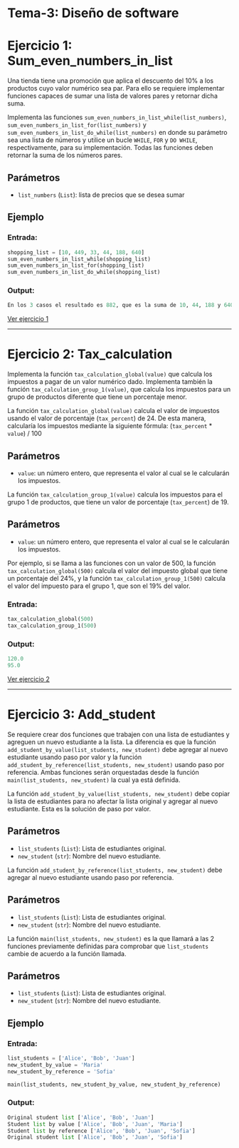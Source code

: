 # Tema-3: Diseño de software

# Ejercicio 1: Sum_even_numbers_in_list

Una tienda tiene una promoción que aplica el descuento del 10% a los productos
cuyo valor numérico sea par. Para ello se requiere implementar funciones capaces
de sumar una lista de valores pares y retornar dicha suma.

Implementa las funciones `sum_even_numbers_in_list_while(list_numbers)`,
`sum_even_numbers_in_list_for(list_numbers)` y
`sum_even_numbers_in_list_do_while(list_numbers)` en donde su parámetro
sea una lista de números y utilice un bucle `WHILE`, `FOR` y `DO WHILE`, respectivamente,
para su implementación. Todas las funciones deben retornar la suma de los números pares.

## Parámetros

- `list_numbers` (`List`): lista de precios que se desea sumar

## Ejemplo

### Entrada:
```python
shopping_list = [10, 449, 33, 44, 188, 640]
sum_even_numbers_in_list_while(shopping_list)
sum_even_numbers_in_list_for(shopping_list)
sum_even_numbers_in_list_do_while(shopping_list)
```
### Output:
```python
En los 3 casos el resultado es 882, que es la suma de 10, 44, 188 y 640.
```

[Ver ejercicio 1](01_sum_even_nums_in_list.py)

---

# Ejercicio 2: Tax_calculation

Implementa la función `tax_calculation_global(value)` que calcula los impuestos
a pagar de un valor numérico dado.
Implementa también la función `tax_calculation_group_1(value)`, que calcula los
impuestos para un grupo de productos diferente que tiene un porcentaje menor.

La función `tax_calculation_global(value)` calcula el valor de impuestos usando
el valor de porcentaje (`tax_percent`) de 24. De esta manera, calcularía los impuestos
mediante la siguiente fórmula: (`tax_percent` * `value`) / 100

## Parámetros

- `value`: un número entero, que representa el valor al cual se le calcularán
los impuestos.

La función `tax_calculation_group_1(value)` calcula los impuestos para el grupo 1 de
productos, que tiene un valor de porcentaje (`tax_percent`) de 19.

## Parámetros

- `value`: un número entero, que representa el valor al cual se le calcularán
los impuestos.

Por ejemplo, si se llama a las funciones con un valor de 500, la función
`tax_calculation_global(500)` calcula el valor del impuesto global que tiene un porcentaje
del 24%, y la función `tax_calculation_group_1(500)` calcula el valor del impuesto para el
grupo 1, que son el 19% del valor.

### Entrada:
```python
tax_calculation_global(500)
tax_calculation_group_1(500)
```
### Output:
```python
120.0
95.0
```

[Ver ejercicio 2](02_tax_calculation.py)

---

# Ejercicio 3: Add_student

Se requiere crear dos funciones que trabajen con una lista de estudiantes
y agreguen un nuevo estudiante a la lista. La diferencia es que la función
`add_student_by_value(list_students, new_student)` debe agregar al nuevo
estudiante usando paso por valor y la función
`add_student_by_reference(list_students, new_student)` usando paso por
referencia. Ambas funciones serán orquestadas desde la función
`main(list_students, new_student)` la cual ya está definida.

La función `add_student_by_value(list_students, new_student)` debe copiar
la lista de estudiantes para no afectar la lista original y agregar al nuevo
estudiante. Esta es la solución de paso por valor.

## Parámetros

- `list_students` (`List`): Lista de estudiantes original.
- `new_student` (`str`): Nombre del nuevo estudiante.

La función `add_student_by_reference(list_students, new_student)` debe agregar
al nuevo estudiante usando paso por referencia.

## Parámetros

- `list_students` (`List`): Lista de estudiantes original.
- `new_student` (`str`): Nombre del nuevo estudiante.

La función `main(list_students, new_student)` es la que llamará a las 2
funciones previamente definidas para comprobar que `list_students`
cambie de acuerdo a la función llamada.

## Parámetros

- `list_students` (`List`): Lista de estudiantes original.
- `new_student` (`str`): Nombre del nuevo estudiante.

## Ejemplo

### Entrada:
```python
list_students = ['Alice', 'Bob', 'Juan']
new_student_by_value = 'Maria'
new_student_by_reference = 'Sofia'

main(list_students, new_student_by_value, new_student_by_reference)
```
### Output:
```python
Original student list ['Alice', 'Bob', 'Juan']
Student list by value ['Alice', 'Bob', 'Juan', 'Maria']
Student list by reference ['Alice', 'Bob', 'Juan', 'Sofia']
Original student list ['Alice', 'Bob', 'Juan', 'Sofia']
```